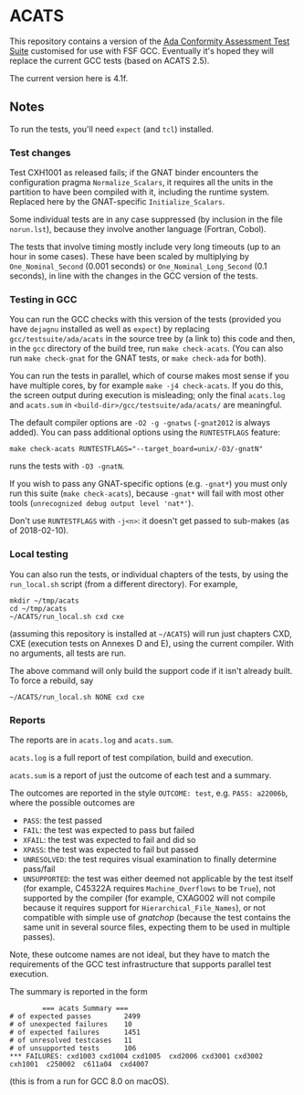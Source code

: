 # ACATS #

This repository contains a version of
the [Ada Conformity Assessment Test Suite][Ada-Auth] customised for
use with FSF GCC. Eventually it's hoped they will replace the current
GCC tests (based on ACATS 2.5).

The current version here is 4.1f.

## Notes ##

To run the tests, you'll need `expect` (and `tcl`) installed.

### Test changes ###

Test CXH1001 as released fails; if the GNAT binder encounters the
configuration pragma `Normalize_Scalars`, it requires all the units in
the partition to have been compiled with it, including the runtime
system. Replaced here by the GNAT-specific `Initialize_Scalars`.

Some individual tests are in any case suppressed (by inclusion in the
file `norun.lst`), because they involve another language (Fortran,
Cobol).

The tests that involve timing mostly include very long timeouts (up to
an hour in some cases). These have been scaled by multiplying by
`One_Nominal_Second` (0.001 seconds) or `One_Nominal_Long_Second` (0.1
seconds), in line with the changes in the GCC version of the tests.

### Testing in GCC ###

You can run the GCC checks with this version of the tests (provided
you have `dejagnu` installed as well as `expect`) by replacing
`gcc/testsuite/ada/acats` in the source tree by (a link to) this code
and then, in the `gcc` directory of the build tree, run `make
check-acats`. (You can also run `make check-gnat` for the GNAT tests,
or `make check-ada` for both).

You can run the tests in parallel, which of course makes most sense if
you have multiple cores, by for example `make -j4 check-acats`. If you
do this, the screen output during execution is misleading; only the
final `acats.log` and `acats.sum` in
`<build-dir>/gcc/testsuite/ada/acats/` are meaningful.

The default compiler options are `-O2 -g -gnatws` (`-gnat2012` is
always added). You can pass additional options using the
`RUNTESTFLAGS` feature:

    make check-acats RUNTESTFLAGS="--target_board=unix/-O3/-gnatN"

runs the tests with `-O3 -gnatN`.

If you wish to pass any GNAT-specific options (e.g. `-gnat*`) you must
only run this suite (`make check-acats`), because `-gnat*` will fail
with most other tools (`unrecognized debug output level 'nat*'`).

Don't use `RUNTESTFLAGS` with `-j<n>`: it doesn't get passed to
sub-makes (as of 2018-02-10).

### Local testing ###

You can also run the tests, or individual chapters of the tests, by
using the `run_local.sh` script (from a different directory). For
example,

    mkdir ~/tmp/acats
    cd ~/tmp/acats
    ~/ACATS/run_local.sh cxd cxe

(assuming this repository is installed at `~/ACATS`) will run just
chapters CXD, CXE (execution tests on Annexes D and E), using the
current compiler. With no arguments, all tests are run.

The above command will only build the support code if it isn't already
built. To force a rebuild, say

    ~/ACATS/run_local.sh NONE cxd cxe

### Reports ###

The reports are in `acats.log` and `acats.sum`.

`acats.log` is a full report of test compilation, build and execution.

`acats.sum` is a report of just the outcome of each test and a summary.

The outcomes are reported in the style `OUTCOME: test`, e.g. `PASS: a22006b`, where the possible outcomes are

  * `PASS`: the test passed
  * `FAIL`: the test was expected to pass but failed
  * `XFAIL`: the test was expected to fail and did so
  * `XPASS`: the test was expected to fail but passed
  * `UNRESOLVED`: the test requires visual examination to finally
    determine pass/fail
  * `UNSUPPORTED`: the test was either deemed not applicable by the
    test itself (for example, C45322A requires `Machine_Overflows` to
    be `True`), not supported by the compiler (for example, CXAG002
    will not compile because it requires support for
    `Hierarchical_File_Names`), or not compatible with simple use of
    _gnatchop_ (because the test contains the same unit in several
    source files, expecting them to be used in multiple passes).

Note, these outcome names are not ideal, but they have to match the
requirements of the GCC test infrastructure that supports parallel
test execution.

The summary is reported in the form

            === acats Summary ===
    # of expected passes		2499
    # of unexpected failures	10
    # of expected failures		1451
    # of unresolved testcases	11
    # of unsupported tests		106
    *** FAILURES: cxd1003 cxd1004 cxd1005  cxd2006 cxd3001 cxd3002  cxh1001  c250002  c611a04  cxd4007

(this is from a run for GCC 8.0 on macOS).

[Ada-Auth]: http://www.ada-auth.org/acats.html
